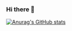 ### Hi there 👋


[![Anurag's GitHub stats](https://github-readme-stats.vercel.app/api?username=SeoYounSeok)](https://github.com/SeoYounSeok/github-readme-stats)



<!--
**SeoYounSeok/SeoYounSeok** is a ✨ _special_ ✨ repository because its `README.md` (this file) appears on your GitHub profile.

Here are some ideas to get you started:

- 🔭 I’m currently working on ...
- 🌱 I’m currently learning ...
- 👯 I’m looking to collaborate on ...
- 🤔 I’m looking for help with ...
- 💬 Ask me about ...
- 📫 How to reach me: ...
- 😄 Pronouns: ...
- ⚡ Fun fact: ...
-->
